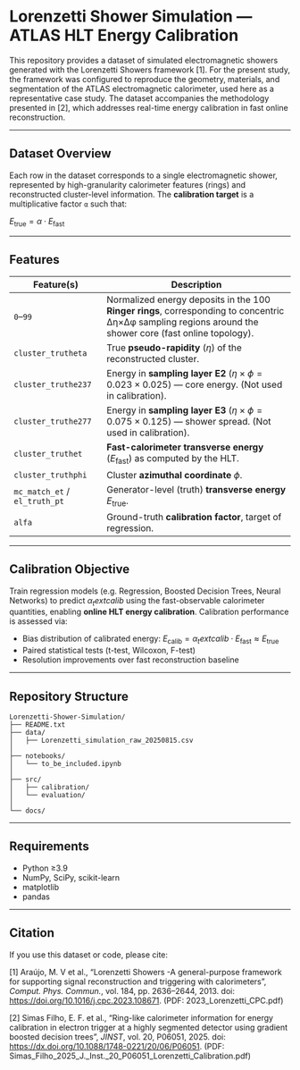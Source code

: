 # Lorenzetti Shower Simulation — ATLAS HLT Energy Calibration

This repository provides a dataset of simulated electromagnetic showers generated with the Lorenzetti Showers framework [1]. For the present study, the framework was configured to reproduce the geometry, materials, and segmentation of the ATLAS electromagnetic calorimeter, used here as a representative case study. The dataset accompanies the methodology presented in [2], which addresses real-time energy calibration in fast online reconstruction.

---

## Dataset Overview

Each row in the dataset corresponds to a single electromagnetic shower, represented by high-granularity calorimeter features (rings) and reconstructed cluster-level information. The **calibration target** is a multiplicative factor `α` such that:

$E_{\text{true}} = \alpha \cdot E_{\text{fast}}$

---

## Features

| Feature(s)                 | Description |
|---------------------------|-------------|
| `0`–`99`                 | Normalized energy deposits in the 100 **Ringer rings**, corresponding to concentric Δη×Δφ sampling regions around the shower core (fast online topology). |
| `cluster_trutheta`        | True **pseudo-rapidity** ($\eta$) of the reconstructed cluster. |
| `cluster_truthe237`       | Energy in **sampling layer E2** ($\eta \times \phi = 0.023 \times 0.025$) — core energy. (Not used in calibration). |
| `cluster_truthe277`       | Energy in **sampling layer E3** ($\eta \times \phi = 0.075 \times 0.125$) — shower spread. (Not used in calibration). |
| `cluster_truthet`         | **Fast-calorimeter transverse energy** ($E_\text{fast}$) as computed by the HLT. |
| `cluster_truthphi`        | Cluster **azimuthal coordinate** $\phi$. |
| `mc_match_et` / `el_truth_pt` | Generator-level (truth) **transverse energy** $E_\text{true}$. |
| `alfa`                    | Ground-truth **calibration factor**, target of regression. |

---

## Calibration Objective

Train regression models (e.g. Regression, Boosted Decision Trees, Neural Networks) to predict $\alpha_text{calib}$ using the fast-observable calorimeter quantities, enabling **online HLT energy calibration**. Calibration performance is assessed via:

- Bias distribution of calibrated energy: $E_{\text{calib}} = \alpha_text{calib} \cdot E_{\text{fast}} \approx E_{\text{true}}$
- Paired statistical tests (t-test, Wilcoxon, F-test)
- Resolution improvements over fast reconstruction baseline

---

## Repository Structure
```
Lorenzetti-Shower-Simulation/
├── README.txt
├── data/
│   ├── Lorenzetti_simulation_raw_20250815.csv
│
├── notebooks/
│   └── to_be_included.ipynb
│
├── src/
│   ├── calibration/
│   └── evaluation/
│
└── docs/    

```
---

## Requirements

- Python ≥3.9  
- NumPy, SciPy, scikit-learn  
- matplotlib  
- pandas  

---

## Citation

If you use this dataset or code, please cite:

[1]  Araújo, M. V et al., “Lorenzetti Showers -A general-purpose framework for supporting signal reconstruction and triggering with calorimeters”, *Comput. Phys. Commun.*, vol. 184, pp. 2636–2644, 2013. doi: https://doi.org/10.1016/j.cpc.2023.108671. (PDF: 2023_Lorenzetti_CPC.pdf)

[2] Simas Filho, E. F. et al., “Ring-like calorimeter information for energy calibration in electron trigger at a highly segmented detector using gradient boosted decision trees”, *JINST*, vol. 20, P06051, 2025. doi: https://dx.doi.org/10.1088/1748-0221/20/06/P06051. (PDF: Simas_Filho_2025_J._Inst._20_P06051_Lorenzetti_Calibration.pdf)


